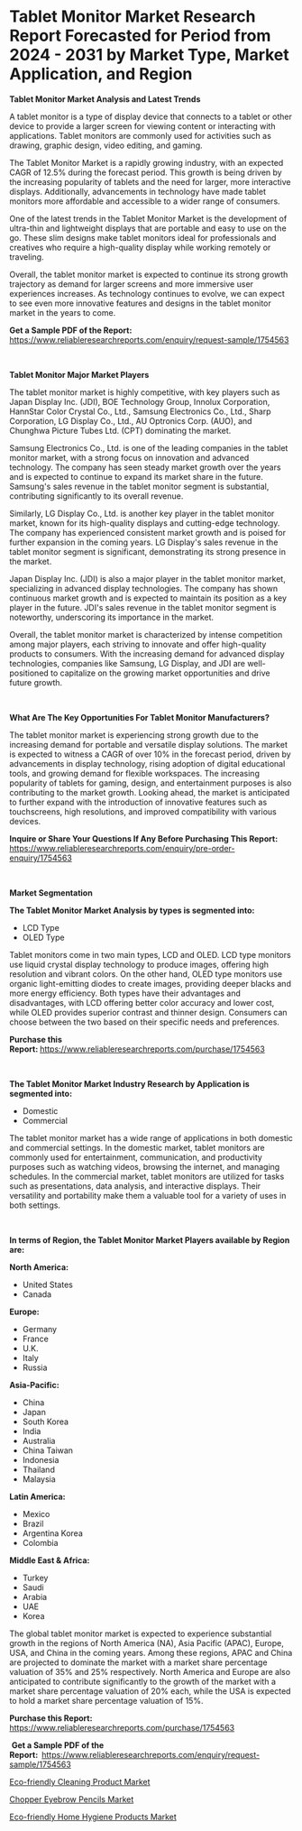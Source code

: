 <p><h1>Tablet Monitor Market Research Report Forecasted for Period from 2024 -  2031 by Market Type, Market Application, and Region</h1></p><p><strong>Tablet Monitor Market Analysis and Latest Trends</strong></p>
<p><p>A tablet monitor is a type of display device that connects to a tablet or other device to provide a larger screen for viewing content or interacting with applications. Tablet monitors are commonly used for activities such as drawing, graphic design, video editing, and gaming.</p><p>The Tablet Monitor Market is a rapidly growing industry, with an expected CAGR of 12.5% during the forecast period. This growth is being driven by the increasing popularity of tablets and the need for larger, more interactive displays. Additionally, advancements in technology have made tablet monitors more affordable and accessible to a wider range of consumers.</p><p>One of the latest trends in the Tablet Monitor Market is the development of ultra-thin and lightweight displays that are portable and easy to use on the go. These slim designs make tablet monitors ideal for professionals and creatives who require a high-quality display while working remotely or traveling.</p><p>Overall, the tablet monitor market is expected to continue its strong growth trajectory as demand for larger screens and more immersive user experiences increases. As technology continues to evolve, we can expect to see even more innovative features and designs in the tablet monitor market in the years to come.</p></p>
<p><strong>Get a Sample PDF of the Report:&nbsp;</strong> <a href="https://www.reliableresearchreports.com/enquiry/request-sample/1754563">https://www.reliableresearchreports.com/enquiry/request-sample/1754563</a></p>
<p>&nbsp;</p>
<p><strong>Tablet Monitor Major Market Players</strong></p>
<p><p>The tablet monitor market is highly competitive, with key players such as Japan Display Inc. (JDI), BOE Technology Group, Innolux Corporation, HannStar Color Crystal Co., Ltd., Samsung Electronics Co., Ltd., Sharp Corporation, LG Display Co., Ltd., AU Optronics Corp. (AUO), and Chunghwa Picture Tubes Ltd. (CPT) dominating the market.</p><p>Samsung Electronics Co., Ltd. is one of the leading companies in the tablet monitor market, with a strong focus on innovation and advanced technology. The company has seen steady market growth over the years and is expected to continue to expand its market share in the future. Samsung's sales revenue in the tablet monitor segment is substantial, contributing significantly to its overall revenue.</p><p>Similarly, LG Display Co., Ltd. is another key player in the tablet monitor market, known for its high-quality displays and cutting-edge technology. The company has experienced consistent market growth and is poised for further expansion in the coming years. LG Display's sales revenue in the tablet monitor segment is significant, demonstrating its strong presence in the market.</p><p>Japan Display Inc. (JDI) is also a major player in the tablet monitor market, specializing in advanced display technologies. The company has shown continuous market growth and is expected to maintain its position as a key player in the future. JDI's sales revenue in the tablet monitor segment is noteworthy, underscoring its importance in the market.</p><p>Overall, the tablet monitor market is characterized by intense competition among major players, each striving to innovate and offer high-quality products to consumers. With the increasing demand for advanced display technologies, companies like Samsung, LG Display, and JDI are well-positioned to capitalize on the growing market opportunities and drive future growth.</p></p>
<p>&nbsp;</p>
<p><strong>What Are The Key Opportunities For Tablet Monitor Manufacturers?</strong></p>
<p><p>The tablet monitor market is experiencing strong growth due to the increasing demand for portable and versatile display solutions. The market is expected to witness a CAGR of over 10% in the forecast period, driven by advancements in display technology, rising adoption of digital educational tools, and growing demand for flexible workspaces. The increasing popularity of tablets for gaming, design, and entertainment purposes is also contributing to the market growth. Looking ahead, the market is anticipated to further expand with the introduction of innovative features such as touchscreens, high resolutions, and improved compatibility with various devices.</p></p>
<p><strong>Inquire or Share Your Questions If Any Before Purchasing This Report:</strong> <a href="https://www.reliableresearchreports.com/enquiry/pre-order-enquiry/1754563">https://www.reliableresearchreports.com/enquiry/pre-order-enquiry/1754563</a></p>
<p>&nbsp;</p>
<p><strong>Market Segmentation</strong></p>
<p><strong>The Tablet Monitor Market Analysis by types is segmented into:</strong></p>
<p><ul><li>LCD Type</li><li>OLED Type</li></ul></p>
<p><p>Tablet monitors come in two main types, LCD and OLED. LCD type monitors use liquid crystal display technology to produce images, offering high resolution and vibrant colors. On the other hand, OLED type monitors use organic light-emitting diodes to create images, providing deeper blacks and more energy efficiency. Both types have their advantages and disadvantages, with LCD offering better color accuracy and lower cost, while OLED provides superior contrast and thinner design. Consumers can choose between the two based on their specific needs and preferences.</p></p>
<p><strong>Purchase this Report:&nbsp;</strong><a href="https://www.reliableresearchreports.com/purchase/1754563">https://www.reliableresearchreports.com/purchase/1754563</a></p>
<p>&nbsp;</p>
<p><strong>The Tablet Monitor Market Industry Research by Application is segmented into:</strong></p>
<p><ul><li>Domestic</li><li>Commercial</li></ul></p>
<p><p>The tablet monitor market has a wide range of applications in both domestic and commercial settings. In the domestic market, tablet monitors are commonly used for entertainment, communication, and productivity purposes such as watching videos, browsing the internet, and managing schedules. In the commercial market, tablet monitors are utilized for tasks such as presentations, data analysis, and interactive displays. Their versatility and portability make them a valuable tool for a variety of uses in both settings.</p></p>
<p>&nbsp;</p>
<p><strong>In terms of Region, the Tablet Monitor Market Players available by Region are:</strong></p>
<p>
    <p> <strong> North America: </strong>
        <ul>
            <li>United States</li>
            <li>Canada</li>
        </ul>
        </p> 
    <p> <strong> Europe: </strong>
        <ul>
            <li>Germany</li>
            <li>France</li>
            <li>U.K.</li>
            <li>Italy</li>
            <li>Russia</li>
        </ul>
        </p> 
    <p> <strong> Asia-Pacific: </strong>
        <ul>
            <li>China</li>
            <li>Japan</li>
            <li>South Korea</li>
            <li>India</li>
            <li>Australia</li>
            <li>China Taiwan</li>
            <li>Indonesia</li>
            <li>Thailand</li>
            <li>Malaysia</li>
        </ul>
        </p> 
    <p> <strong> Latin America: </strong>
        <ul>
            <li>Mexico</li>
            <li>Brazil</li>
            <li>Argentina Korea</li>
            <li>Colombia</li>
        </ul>
        </p> 
    <p> <strong> Middle East & Africa: </strong>
        <ul>
            <li>Turkey</li>
            <li>Saudi</li>
            <li>Arabia</li>
            <li>UAE</li>
            <li>Korea</li>
        </ul>
    </p>
    </p>
<p><p>The global tablet monitor market is expected to experience substantial growth in the regions of North America (NA), Asia Pacific (APAC), Europe, USA, and China in the coming years. Among these regions, APAC and China are projected to dominate the market with a market share percentage valuation of 35% and 25% respectively. North America and Europe are also anticipated to contribute significantly to the growth of the market with a market share percentage valuation of 20% each, while the USA is expected to hold a market share percentage valuation of 15%.</p></p>
<p><strong>Purchase this Report: </strong><a href="https://www.reliableresearchreports.com/purchase/1754563">https://www.reliableresearchreports.com/purchase/1754563</a></p>
<p>&nbsp;<strong>Get a Sample PDF of the Report:&nbsp;&nbsp;</strong><a href="https://www.reliableresearchreports.com/enquiry/request-sample/1754563">https://www.reliableresearchreports.com/enquiry/request-sample/1754563</a></p>
<p><strong></strong></p>
<p><p><a href="https://github.com/ashepherd82/Market-Research-Report-List-3/blob/main/eco-friendly-cleaning-product-market.md">Eco-friendly Cleaning Product Market</a></p><p><a href="https://github.com/okotobwrhuteie/Market-Research-Report-List-1/blob/main/chopper-eyebrow-pencils-market.md">Chopper Eyebrow Pencils Market</a></p><p><a href="https://github.com/irfadac/Market-Research-Report-List-2/blob/main/eco-friendly-home-hygiene-products-market.md">Eco-friendly Home Hygiene Products Market</a></p></p>